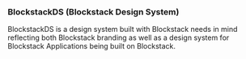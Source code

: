 ### BlockstackDS (Blockstack Design System)

BlockstackDS is a design system built with Blockstack needs in mind reflecting both Blockstack branding as well as a design system for Blockstack Applications being built on Blockstack.
